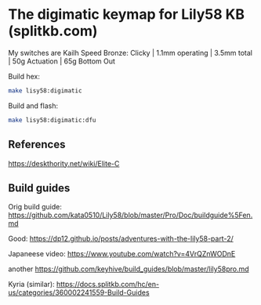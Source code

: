# The digimatic keymap for Lily58 KB (splitkb.com)

My switches are Kailh Speed Bronze: Clicky | 1.1mm operating | 3.5mm total | 50g Actuation | 65g Bottom Out



Build hex:
```sh
make lisy58:digimatic
```

Build and flash:
```sh
make lisy58:digimatic:dfu
```

## References

https://deskthority.net/wiki/Elite-C

## Build guides

Orig build guide: https://github.com/kata0510/Lily58/blob/master/Pro/Doc/buildguide%5Fen.md

Good:
https://dp12.github.io/posts/adventures-with-the-lily58-part-2/

Japaneese video:
https://www.youtube.com/watch?v=4VrQZnWODnE

another
https://github.com/keyhive/build_guides/blob/master/lily58pro.md

Kyria (similar):
https://docs.splitkb.com/hc/en-us/categories/360002241559-Build-Guides
